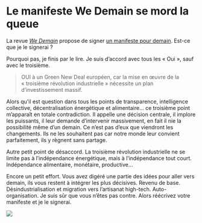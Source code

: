 # Le manifeste We Demain se mord la queue

La revue [*We Demain*](http://www.wedemain.fr/) propose de signer [un manifeste pour demain](https://tcrouzet.com/images_tc/2012/11/manifestewedemain.png). Est-ce que je le signerai ?<span id="more-30087"></span>

Pourquoi pas, je finis par le lire. Je suis d’accord avec tous les « Oui », sauf avec le troisième.

> OUI à un Green New Deal européen, car la mise en œuvre de la « troisième révolution industrielle » nécessite un plan d’investissement massif.

Alors qu’il est question dans tous les points de transparence, intelligence collective, décentralisation énergétique et alimentaire… ce troisième point m’apparaît en totale contradiction. Il appelle une décision centrale, il implore les puissants, il leur demande d’intervenir massivement, en fait il nie la possibilité même d’un demain. Ce n’est pas d’eux que viendront les changements. Ils ne les souhaitent pas car notre monde leur convient parfaitement, ils y règnent sans partage.

Autre petit point de désaccord. La troisième révolution industrielle ne se limite pas à l’indépendance énergétique, mais à l’indépendance tout court. Indépendance alimentaire, monétaire, productive…

Encore un petit effort. Vous avez digéré une partie des idées pour aller vers demain, ils vous restent à intégrer les plus décisives. Revenu de base. Désindustrialisation et migration vers l’artisanat high-tech. Auto-organisation. Je suis sûr que vous n’êtes pas contre. Alors réécrivez votre manifeste et je le signerai.

![](https://tcrouzet.com/images_tc/2012/11/manifestewedemain.png)